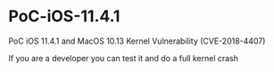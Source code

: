 # PoC-iOS-11.4.1
PoC iOS 11.4.1 and MacOS 10.13 Kernel Vulnerability (CVE-2018-4407)

If you are a developer you can test it and do a full kernel crash
